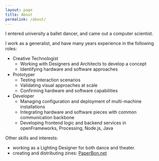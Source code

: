 ```yaml
---
layout: page
title: About
permalink: /about/
---
```


I entered university a ballet dancer, and came out a computer scientist.

I work as a generalist, and have many years experience in the following roles:

* Creative Technologist
	- Working with Designers and Architects to develop a concept
	- Identifying hardware and software approaches
* Prototyper
	- Testing interaction scenarios
	- Validating visual approaches at scale
	- Confirming hardware and software capabilities
* Developer
	- Managing configuration and deployment of multi-machine installations
	- Integrating hardware and software pieces with common communication backbone
	- Developing frontend logic and backend services in openFrameworks, Processing, Node.js, Java

Other skills and interests:

* working as a Lighting Designer for both dance and theater.
* creating and distributing zines: [PaperBon.net](http://paperbon.net)
